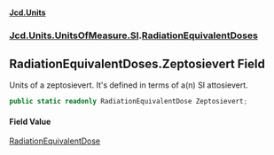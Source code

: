 #### [Jcd.Units](index.md 'index')
### [Jcd.Units.UnitsOfMeasure.SI](Jcd.Units.UnitsOfMeasure.SI.md 'Jcd.Units.UnitsOfMeasure.SI').[RadiationEquivalentDoses](Jcd.Units.UnitsOfMeasure.SI.RadiationEquivalentDoses.md 'Jcd.Units.UnitsOfMeasure.SI.RadiationEquivalentDoses')

## RadiationEquivalentDoses.Zeptosievert Field

Units of a zeptosievert. It's defined in terms of a(n) SI attosievert.

```csharp
public static readonly RadiationEquivalentDose Zeptosievert;
```

#### Field Value
[RadiationEquivalentDose](Jcd.Units.UnitTypes.RadiationEquivalentDose.md 'Jcd.Units.UnitTypes.RadiationEquivalentDose')